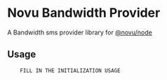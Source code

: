 # Novu Bandwidth Provider

A Bandwidth sms provider library for [@novu/node](https://github.com/novuhq/novu)

## Usage

```javascript
    FILL IN THE INITIALIZATION USAGE
```
